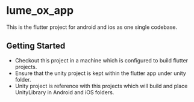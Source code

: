 # lume_ox_app

This is the flutter project for android and ios as one single codebase.

## Getting Started

- Checkout this project in a machine which is configured to build flutter projects.
- Ensure that the unity project is kept within the flutter app under unity folder.
- Unity project is reference with this projects which will build and place UnityLibrary in Android and iOS folders.
